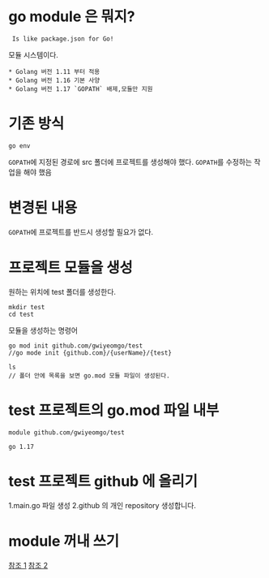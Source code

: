 # go module 은 뭐지?

` Is like package.json for Go!`

모듈 시스템이다.

```
* Golang 버전 1.11 부터 적용
* Golang 버전 1.16 기본 사양
* Golang 버전 1.17 `GOPATH` 배제,모듈만 지원
```

# 기존 방식

`go env`

`GOPATH`에 지정된 경로에 src 폴더에 프로젝트를 생성해야 했다.
`GOPATH`를 수정하는 작업을 해야 했음


# 변경된 내용

`GOPATH`에 프로젝트를 반드시 생성할 필요가 없다.


# 프로젝트 모듈을 생성

원하는 위치에 test 폴더를 생성한다.
```shell
mkdir test
cd test
``` 
모듈을 생성하는 명령어
 ```shell
 go mod init github.com/gwiyeomgo/test
//go mode init {github.com}/{userName}/{test}

ls
// 폴더 안에 목록을 보면 go.mod 모듈 파일이 생성된다.
 ```

# test 프로젝트의 go.mod 파일 내부

 ```
module github.com/gwiyeomgo/test

go 1.17
 ```

# test 프로젝트 github 에 올리기

1.main.go 파일 생성
2.github 의 개인 repository 생성합니다.

# module 꺼내 쓰기


[참조 1](https://dev-yakuza.posstree.com/ko/golang/module/)
[참조 2](https://www.vompressor.com/go-mod/)
